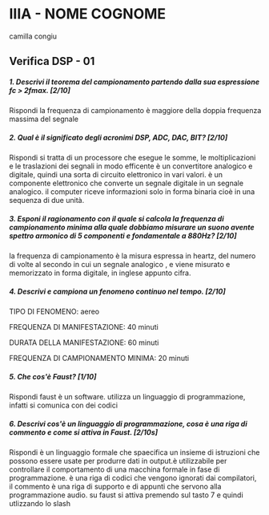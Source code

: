 # IIIA - NOME COGNOME
camilla congiu
## Verifica DSP - 01

##### 1. Descrivi il teorema del campionamento partendo dalla sua espressione _fc > 2fmax_. [2/10]
Rispondi 
la frequenza di campionamento è maggiore della doppia frequenza massima del segnale

##### 2. Qual è il significato degli acronimi _DSP_, _ADC_, _DAC_, _BIT_? [2/10]

Rispondi 
si tratta di un processore che esegue le somme, le moltiplicazioni e le traslazioni dei segnali in modo efficente
è un convertitore analogico e digitale, quindi una sorta di circuito elettronico in vari valori.
è un componente elettronico che converte un segnale digitale in un segnale analogico.
il computer riceve informazioni solo in forma binaria cioè in una sequenza di due unità.


##### 3. Esponi il ragionamento con il quale si calcola la frequenza di campionamento minima alla quale dobbiamo misurare un suono avente spettro armonico di 5 componenti e fondamentale a _880Hz_? [2/10]

la frequenza di campionamento è la misura espressa in heartz, del numero di volte al secondo in cui un segnale analogico , e viene misurato e memorizzato in forma digitale, in inglese appunto cifra. 


##### 4. Descrivi e campiona un fenomeno continuo nel tempo. [2/10]

TIPO DI FENOMENO: 
aereo

FREQUENZA DI MANIFESTAZIONE:
40 minuti

DURATA DELLA MANIFESTAZIONE:
60 minuti

FREQUENZA DI CAMPIONAMENTO MINIMA:
20 minuti

##### 5. Che cos'è _Faust_? [1/10]

Rispondi
faust è un software. utilizza un linguaggio di programmazione, infatti si comunica con dei codici

##### 6. Descrivi cos'è un linguaggio di programmazione, cosa è una riga di commento e come si attiva in _Faust_. [2/10s]

Rispondi
è un linguaggio formale che spaecifica un insieme di istruzioni che possono essere usate per produrre dati in output.è utilizzabile per controllare il comportamento di una macchina formale in fase di programmazione.
è una riga di codici che vengono ignorati dai compilatori, il commento è una riga di supporto e di appunti che servono alla programmazione audio. su faust si attiva premendo sul tasto 7 e quindi utlizzando lo slash
